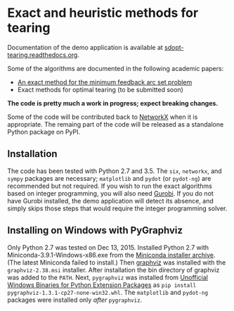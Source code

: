Exact and heuristic methods for tearing
=======================================

Documentation of the demo application is available at 
[sdopt-tearing.readthedocs.org](https://sdopt-tearing.readthedocs.org). 


Some of the algorithms are documented in the following academic papers:

  - [An exact method for the minimum feedback arc set problem](http://reliablecomputing.eu/baharev_minimum_feedback_arc_set.pdf)
  - Exact methods for optimal tearing (to be submitted soon)

**The code is pretty much a work in progress; expect breaking changes.**

Some of the code will be contributed back to 
[NetworkX](http://networkx.github.io/documentation/latest/overview.html)
when it is appropriate. The remaing part of the code will be released 
as a standalone Python package on PyPI.


Installation
------------

The code has been tested with Python 2.7 and 3.5. The `six`, `networkx`, 
and `sympy` packages are necessary; `matplotlib` and `pydot` (or 
`pydot-ng`) are recommended but not required. If you wish to run the 
exact algorithms based on integer programming, you will also need 
[Gurobi](http://www.gurobi.com/). If you do not have Gurobi installed, 
the demo application will detect its absence, and simply skips those 
steps that would require the integer programming solver.


Installing on Windows with PyGraphviz
-------------------------------------

Only Python 2.7 was tested on Dec 13, 2015. 
Installed Python 2.7 with Miniconda-3.9.1-Windows-x86.exe from the
[Miniconda installer archive](https://repo.continuum.io/miniconda/). 
(The latest Miniconda failed to install.)
Then [graphviz](http://www.graphviz.org/Download_windows.php) was installed 
with the `graphviz-2.38.msi` installer. After installation the bin 
directory of graphviz was added to the `PATH`. Next, `pygraphviz` was 
installed from 
[Unofficial Windows Binaries for Python Extension Packages](http://www.lfd.uci.edu/~gohlke/pythonlibs/#pygraphviz)
as `pip install pygraphviz-1.3.1-cp27-none-win32.whl`.
The `matplotlib` and `pydot-ng` packages were installed only *after* 
`pygraphviz`.
